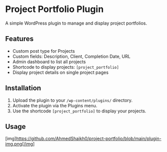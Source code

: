 # Project Portfolio Plugin

A simple WordPress plugin to manage and display project portfolios.

## Features
- Custom post type for Projects
- Custom fields: Description, Client, Completion Date, URL
- Admin dashboard to list all projects
- Shortcode to display projects: `[project_portfolio]`
- Display project details on single project pages

## Installation
1. Upload the plugin to your `/wp-content/plugins/` directory.
2. Activate the plugin via the Plugins menu.
3. Use the shortcode `[project_portfolio]` to display your projects.

## Usage
[img]https://github.com/AhmedShaikh0/project-portfolio/blob/main/plugin-img.png[/img]

